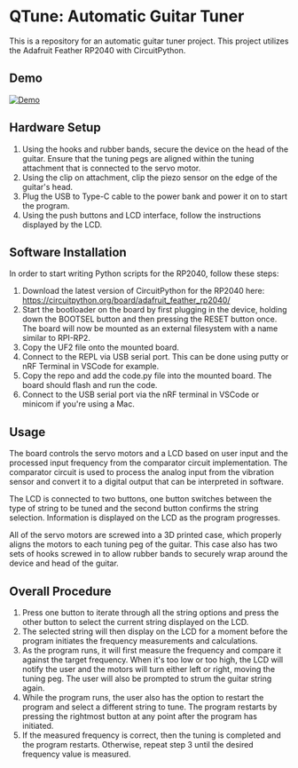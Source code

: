 # QTune: Automatic Guitar Tuner
This is a repository for an automatic guitar tuner project. 
This project utilizes the Adafruit Feather RP2040 with CircuitPython.

## Demo

[![Demo](https://img.youtube.com/vi/emY8-uXGGco/0.jpg)](https://www.youtube.com/watch?v=emY8-uXGGco)

## Hardware Setup
1. Using the hooks and rubber bands, secure the device on the head of the guitar. Ensure that the tuning pegs are aligned within the tuning attachment that is connected to the servo motor.
2. Using the clip on attachment, clip the piezo sensor on the edge of the guitar's head.
3. Plug the USB to Type-C cable to the power bank and power it on to start the program.
4. Using the push buttons and LCD interface, follow the instructions displayed by the LCD.

## Software Installation
In order to start writing Python scripts for the RP2040, follow these steps:
1. Download the latest version of CircuitPython for the RP2040 here: https://circuitpython.org/board/adafruit_feather_rp2040/
2. Start the bootloader on the board by first plugging in the device, holding down the BOOTSEL button and then pressing the RESET button once. The board will now be mounted as an external filesystem with a name similar to RPI-RP2.
3. Copy the UF2 file onto the mounted board.
4. Connect to the REPL via USB serial port. This can be done using putty or nRF Terminal in VSCode for example.
5. Copy the repo and add the code.py file into the mounted board. The board should flash and run the code.
6. Connect to the USB serial port via the nRF terminal in VSCode or minicom if you're using a Mac.

## Usage
The board controls the servo motors and a LCD based on user input and the processed input frequency from the comparator circuit implementation. The comparator circuit is used to process the analog input from the vibration sensor and convert it to a digital output that can be interpreted in software.

The LCD is connected to two buttons, one button switches between the type of string to be tuned and the second button confirms the string selection. Information is displayed on the LCD as the program progresses.

All of the servo motors are screwed into a 3D printed case, which properly aligns the motors to each tuning peg of the guitar. This case also has two sets of hooks screwed in to allow rubber bands to securely wrap around the device and head of the guitar.

## Overall Procedure
1. Press one button to iterate through all the string options and press the other button to select the current string displayed on the LCD.
2. The selected string will then display on the LCD for a moment before the program initiates the frequency measurements and calculations.
3. As the program runs, it will first measure the frequency and compare it against the target frequency. When it's too low or too high, the LCD will notify the user and the motors will turn either left or right, moving the tuning peg. The user will also be prompted to strum the guitar string again.
4. While the program runs, the user also has the option to restart the program and select a different string to tune. The program restarts by pressing the rightmost button at any point after the program has initiated.
5. If the measured frequency is correct, then the tuning is completed and the program restarts. Otherwise, repeat step 3 until the desired frequency value is measured.
